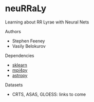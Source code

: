 # neuRRaLy
Learning about RR Lyrae with Neural Nets

Authors
 - Stephen Feeney
 - Vasily Belokurov

Dependencies
 - [sklearn](http://scikit-learn.org/stable/)
 - [mpi4py](http://mpi4py.scipy.org/docs/)
 - [astropy](http://www.astropy.org/)

Datasets
 - CRTS, ASAS, GLOESS: links to come
